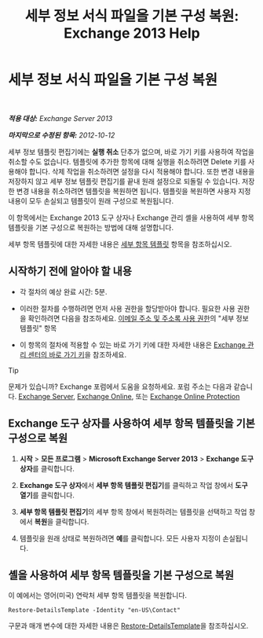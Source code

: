 ﻿---
title: '세부 정보 서식 파일을 기본 구성 복원: Exchange 2013 Help'
TOCTitle: 세부 정보 서식 파일을 기본 구성 복원
ms:assetid: 84c5f49b-614d-4f0e-8701-0979a2eb90bf
ms:mtpsurl: https://technet.microsoft.com/ko-kr/library/Bb232102(v=EXCHG.150)
ms:contentKeyID: 50483566
ms.date: 05/22/2018
mtps_version: v=EXCHG.150
ms.translationtype: MT
---

# 세부 정보 서식 파일을 기본 구성 복원

 

_**적용 대상:** Exchange Server 2013_

_**마지막으로 수정된 항목:** 2012-10-12_

세부 정보 템플릿 편집기에는 **실행 취소** 단추가 없으며, 바로 가기 키를 사용하여 작업을 취소할 수도 없습니다. 템플릿에 추가한 항목에 대해 실행을 취소하려면 Delete 키를 사용해야 합니다. 삭제 작업을 취소하려면 설정을 다시 적용해야 합니다. 또한 변경 내용을 저장하지 않고 세부 정보 템플릿 편집기를 끝내 원래 설정으로 되돌릴 수 있습니다. 저장한 변경 내용을 취소하려면 템플릿을 복원하면 됩니다. 템플릿을 복원하면 사용자 지정 내용이 모두 손실되고 템플릿이 원래 구성으로 복원됩니다.

이 항목에서는 Exchange 2013 도구 상자나 Exchange 관리 셸을 사용하여 세부 항목 템플릿을 기본 구성으로 복원하는 방법에 대해 설명합니다.

세부 항목 템플릿에 대한 자세한 내용은 [세부 항목 템플릿](details-templates-exchange-2013-help.md) 항목을 참조하십시오.

## 시작하기 전에 알아야 할 내용

  - 각 절차의 예상 완료 시간: 5분.

  - 이러한 절차를 수행하려면 먼저 사용 권한을 할당받아야 합니다. 필요한 사용 권한을 확인하려면 다음을 참조하세요. [이메일 주소 및 주소록 사용 권한](email-address-and-address-book-permissions-exchange-2013-help.md)의 "세부 정보 템플릿" 항목

  - 이 항목의 절차에 적용할 수 있는 바로 가기 키에 대한 자세한 내용은 [Exchange 관리 센터의 바로 가기 키](keyboard-shortcuts-in-the-exchange-admin-center-exchange-online-protection-help.md)을 참조하세요.


> [!TIP]
> 문제가 있습니까? Exchange 포럼에서 도움을 요청하세요. 포럼 주소는 다음과 같습니다. <A href="https://go.microsoft.com/fwlink/p/?linkid=60612">Exchange Server</A>, <A href="https://go.microsoft.com/fwlink/p/?linkid=267542">Exchange Online</A>, 또는 <A href="https://go.microsoft.com/fwlink/p/?linkid=285351">Exchange Online Protection</A>



## Exchange 도구 상자를 사용하여 세부 항목 템플릿을 기본 구성으로 복원

1.  **시작** \> **모든 프로그램** \> **Microsoft Exchange Server 2013** \> **Exchange 도구 상자**를 클릭합니다.

2.  **Exchange 도구 상자**에서 **세부 항목 템플릿 편집기**를 클릭하고 작업 창에서 **도구 열기**를 클릭합니다.

3.  **세부 항목 템플릿 편집기**의 세부 항목 창에서 복원하려는 템플릿을 선택하고 작업 창에서 **복원**을 클릭합니다.

4.  템플릿을 원래 상태로 복원하려면 **예**를 클릭합니다. 모든 사용자 지정이 손실됩니다.

## 셸을 사용하여 세부 항목 템플릿을 기본 구성으로 복원

이 예에서는 영어(미국) 연락처 세부 항목 템플릿을 복원합니다.

    Restore-DetailsTemplate -Identity "en-US\Contact"

구문과 매개 변수에 대한 자세한 내용은 [Restore-DetailsTemplate](https://technet.microsoft.com/ko-kr/library/bb125188\(v=exchg.150\))을 참조하십시오.

